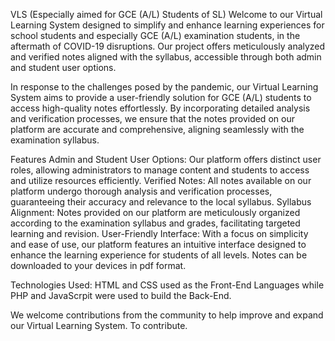 VLS (Especially aimed for GCE (A/L) Students of SL)
Welcome to our Virtual Learning System designed to simplify and enhance learning experiences for school students and especially GCE (A/L) examination students, in the aftermath of COVID-19 disruptions. 
Our project offers meticulously analyzed and verified notes aligned with the syllabus, accessible through both admin and student user options.

In response to the challenges posed by the pandemic, our Virtual Learning System aims to provide a user-friendly solution for GCE (A/L) students to access high-quality notes effortlessly. 
By incorporating detailed analysis and verification processes, we ensure that the notes provided on our platform are accurate and comprehensive, aligning seamlessly with the examination syllabus.

Features
Admin and Student User Options: Our platform offers distinct user roles, allowing administrators to manage content and students to access and utilize resources efficiently.
Verified Notes: All notes available on our platform undergo thorough analysis and verification processes, guaranteeing their accuracy and relevance to the local syllabus.
Syllabus Alignment: Notes provided on our platform are meticulously organized according to the examination syllabus and grades, facilitating targeted learning and revision.
User-Friendly Interface: With a focus on simplicity and ease of use, our platform features an intuitive interface designed to enhance the learning experience for students of all levels.
Notes can be downloaded to your devices in pdf format.

Technologies Used:
HTML and CSS used as the Front-End Languages while PHP and JavaScrpit were used to build the Back-End.

We welcome contributions from the community to help improve and expand our Virtual Learning System. To contribute.
